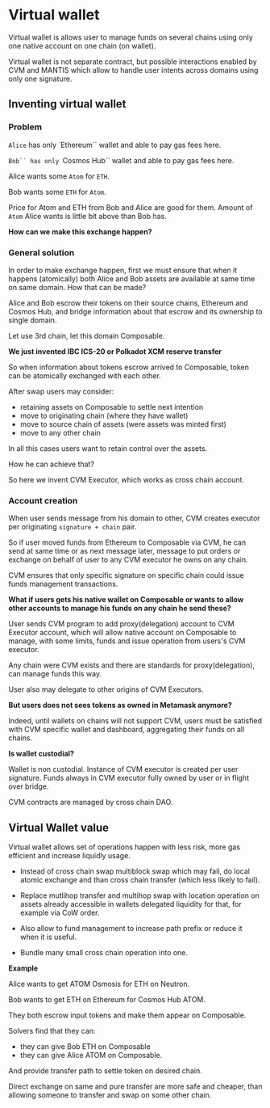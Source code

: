 # Virtual wallet

Virtual wallet is allows user to manage funds on several chains using only one native account on one chain (on wallet).

Virtual wallet is not separate contract, but possible interactions enabled by CVM and MANTIS which allow to handle user intents across domains using only one signature.

## Inventing virtual wallet

### Problem

`Alice` has only `Ethereum`` wallet and able to pay gas fees here.

`Bob`` has only `Cosmos Hub`` wallet and able to pay gas fees here.

Alice wants some `Atom` for `ETH`.

Bob wants some `ETH` for `Atom`.

Price for Atom and ETH from Bob and Alice are good for them.
Amount of `Atom` Alice wants is little bit above than Bob has.   

**How can we make this exchange happen?**

### General solution

In order to make exchange happen, first we must ensure that when it happens (atomically) both Alice and Bob assets are available at same time on same domain.
How that can be made? 

Alice and Bob escrow their tokens on their source chains, Ethereum and Cosmos Hub, and bridge information about that escrow and its ownership to single domain.

Let use 3rd chain, let this domain Composable.

**We just invented IBC ICS-20 or Polkadot XCM reserve transfer**

So when information about tokens escrow arrived to Composable, token can be atomically exchanged with each other.

After swap users may consider:
- retaining assets on Composable to settle next intention
- move to originating chain (where they have wallet)
- move to source chain of assets (were assets was minted first)
- move to any other chain

In all this cases users want to retain control over the assets.

How he can achieve that?

So here we invent CVM Executor, which works as cross chain account.

### Account creation

When user sends message from his domain to other, 
CVM creates executor per originating `signature + chain` pair.

So if user moved funds from Ethereum to Composable via CVM, 
he can send at same time or as next message later, 
message to put orders or exchange on behalf of user to any CVM executor he owns on any chain.

CVM ensures that only specific signature on specific chain could issue funds management transactions.

**What if users gets his native wallet on Composable or wants to allow other accounts to manage his funds on any chain he send these?**

User sends CVM program to add proxy(delegation) account to CVM Executor account, 
which will allow native account on Composable to manage, with some limits,
funds and issue operation from users's CVM executor.

Any chain were CVM exists and there are standards for proxy(delegation), can manage funds this way.

User also may delegate to other origins of CVM Executors. 

**But users does not sees tokens as owned in Metamask anymore?**

Indeed, until wallets on chains will not support CVM, users must be satisfied with CVM specific wallet and dashboard, aggregating their funds on all chains.


**Is wallet custodial?**

Wallet is non custodial. Instance of CVM executor is created per user signature. Funds always in CVM executor fully owned by user or in flight over bridge.

CVM contracts are managed by cross chain DAO.

## Virtual Wallet value

Virtual wallet allows set of operations happen with less risk, more gas efficient and increase liquidly usage.

- Instead of cross chain swap multiblock swap which may fail, do local atomic exchange and than cross chain transfer (which less likely to fail).

- Replace mutlihop transfer and multihop swap with location operation on assets already accessible in wallets delegated liquidity for that, for example via CoW order.

- Also allow to fund management to increase path prefix or reduce it when it is useful.

- Bundle many small cross chain operation into one.

**Example**

Alice wants to get ATOM Osmosis for ETH on Neutron.

Bob wants to get ETH on Ethereum for Cosmos Hub ATOM.

They both escrow input tokens and make them appear on Composable.

Solvers find that they can:
- they can give Bob ETH on Composable
- they can give Alice ATOM on Composable.

And provide transfer path to settle token on desired chain.

Direct exchange on same and pure transfer are more safe and cheaper,
than allowing someone to transfer and swap on some other chain.


